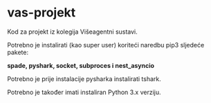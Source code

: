 # vas-projekt
Kod za projekt iz kolegija Višeagentni sustavi.

Potrebno je instalirati (kao super user) koriteći naredbu pip3 sljedeće pakete:

**spade, pyshark, socket, subproces i nest_asyncio**

Potrebno je prije instalacije pysharka instalirati tshark.

Potrebno je također imati instaliran Python 3.x verziju.
